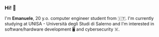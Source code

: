### Hi! 👋
I'm **Emanuele**, 20 y.o. computer engineer student from 🇮🇹. I'm currently studying at UNISA - Università degli Studi di Salerno and I'm interested in software/hardware development 🖥️ and cybersecurity ☠️.
<!--
**emanueletocci/emanueletocci** is a ✨ _special_ ✨ repository because its `README.md` (this file) appears on your GitHub profile.

Here are some ideas to get you started:

- 🔭 I’m currently working on ...
- 🌱 I’m currently learning ...
- 👯 I’m looking to collaborate on ...
- 🤔 I’m looking for help with ...
- 💬 Ask me about ...
- 📫 How to reach me: ...
- 😄 Pronouns: ...
- ⚡ Fun fact: ...
-->
